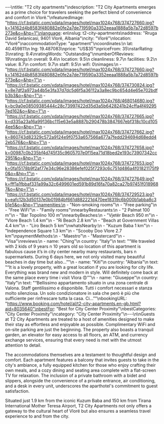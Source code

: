 ---\ntitle: "T2 city apartments"\ndescription: "T2 City Apartments emerges as a prime choice for travelers seeking the perfect blend of convenience and comfort in Vlorë."\nfeaturedImage: "https://cf.bstatic.com/xdata/images/hotel/max1024x768/374727660.jpg?k=14162d4b8583f480882e0fe2a7de719590a3352eeaa1888a5b7a72d8597b273e&o=&hp=1"\nlanguage: en\nslug: t2-city-apartments\naddress: "Rruga David Selanicasi, 9401 Vlorë, Albania"\ncity: "Vlorë"\nlocation: "Vlorë"\naccommodationType: "apartment"\ncoordinates:\n  lat: 40.459811\n  lng: 19.487083\nprice: "US$35"\npriceFrom: 35\nstarRating: 3\nrating: 9.4\nratingWords: "Outstanding"\nnumberOfReviews: 19\nratings:\n  overall: 9.4\n  location: 9.5\n  cleanliness: 9.7\n  facilities: 9.2\n  value: 8.7\n  comfort: 9.7\n  staff: 9.5\n  wifi: 0\nimages:\n  - "https://cf.bstatic.com/xdata/images/hotel/max1024x768/374727660.jpg?k=14162d4b8583f480882e0fe2a7de719590a3352eeaa1888a5b7a72d8597b273e&o=&hp=1"\n  - "https://cf.bstatic.com/xdata/images/hotel/max1024x768/374730824.jpg?k=8e7df2a972a44b5e3fa37d7dc5d6f5a36112a3a8ec9bc654d4e65e702bdfb3b3&o=&hp=1"\n  - "https://cf.bstatic.com/xdata/images/hotel/max1024x768/468014680.jpg?k=bc9a0e08509385444c28c73997422d35d3a5b6428241b24cffa4f492957ed162&o=&hp=1"\n  - "https://cf.bstatic.com/xdata/images/hotel/max1024x768/374727665.jpg?k=d335a23a16a99136bc115e63e5a8887b290478b3847667ebf318c10cd1054ee5&o=&hp=1"\n  - "https://cf.bstatic.com/xdata/images/hotel/max1024x768/374727662.jpg?k=860743d82329c572a9124e9f0753a657566a677a7fedd294694d68edd42eb576&o=&hp=1"\n  - "https://cf.bstatic.com/xdata/images/hotel/max1024x768/374727658.jpg?k=00987c0b235bf4d745f35c9605707e0f15ea71d18bed2e193c73907342cc2951&o=&hp=1"\n  - "https://cf.bstatic.com/xdata/images/hotel/max1024x768/374727653.jpg?k=0fa15178b9f2af77e34c96e28386efef025f7293c6c751d486a4f01821175f90&o=&hp=1"\n  - "https://cf.bstatic.com/xdata/images/hotel/max1024x768/374727649.jpg?k=fff1a1fbbaf331a99a32c6499601ed591b89d16fa70a82ca27b97451f0189687&o=&hp=1"\n  - "https://cf.bstatic.com/xdata/images/hotel/max1024x768/374729523.jpg?k=eafc12b3d50137e0b01984bf661d882221d470ee18319c6b000b1abba8c3b1e5&o=&hp=1"\namenities:\n  - "Non-smoking rooms"\n  - "Free parking"\n  - "Free WiFi"\n  - "Family rooms"\nnearbyRestaurants:\n  - "2 Palmat 100 m"\n  - "Bar Topolino 100 m"\nnearbyBeaches:\n  - "Vjetër Beach 950 m"\n  - "Vlore Beach 1.4 km"\n  - "Ri Beach 2.8 km"\n  - "Beach at Government Villas 4.4 km"\n  - "Liro Beach 5 km"\nwhatsNearby:\n  - "Kuzum Baba 1 km"\n  - "Independence Square 1.3 km"\n  - "Scooby Doo Vlore 2.7 km"\npaymentMethods:\n  - "Maestro"\n  - "Mastercard"\n  - "Visa"\nreviews:\n  - name: "Ching"\n    country: "Italy"\n    text: "“We traveled with 2 kids of 9 years n 10 years old so location of this apartment is fabulous cause it’s in city center nearby many restaurants, bars n supermarkets. During 6 days here, we not only visited many beautiful beaches in day time but also...”"\n  - name: "Kiti"\n    country: "Albania"\n    text: "“It is a lovely property, with a great location if you are looking for city life. Everything was brand new and modern in style. Will definitely come back at the same place every time i visit Vlora 😍”"\n  - name: "Giuseppe"\n    country: "Italy"\n    text: "“Bellissimo appartamento situato in una zona centrale di Valona. Staff gentilissimo e disponibile. Tutti i comfort necessari e stanza molto silenziosa. Un solo condizionatore in sala che però è più che sufficiente per rinfrescare tutta la casa. Ci...”"\nbookingURL: "https://www.booking.com/hotel/al/t2-city-apartments.en-gb.html?aid=8035640"\nbestFor: "Best for City Center Proximity"\nbestCategories: "City Center Proximity"\ncategory: "City Center Proximity"\n---\n\nGuests at T2 City Apartments are treated to a host of amenities designed to make their stay as effortless and enjoyable as possible. Complimentary WiFi and on-site parking are just the beginning. The property also boasts a tranquil garden, an elevator for easy access to all floors, an ATM, and currency exchange services, ensuring that every need is met with the utmost attention to detail.

The accommodations themselves are a testament to thoughtful design and comfort. Each apartment features a balcony that invites guests to take in the city's ambiance, a fully equipped kitchen for those who enjoy crafting their own meals, and a cozy dining and seating area complete with a flat-screen TV for relaxation. The inclusion of a private bathroom with a bidet and slippers, alongside the convenience of a private entrance, air conditioning, and a desk in every unit, underscores the aparthotel's commitment to guest satisfaction.

Situated just 1.9 km from the iconic Kuzum Baba and 150 km from Tirana International Mother Teresa Airport, T2 City Apartments not only offers a gateway to the cultural heart of Vlorë but also ensures a seamless travel experience to and from the city.